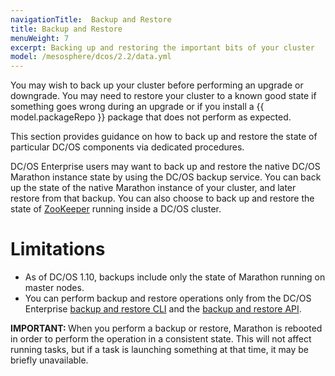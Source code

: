 ```yaml
---
navigationTitle:  Backup and Restore
title: Backup and Restore
menuWeight: 7
excerpt: Backing up and restoring the important bits of your cluster
model: /mesosphere/dcos/2.2/data.yml
--- 
```


You may wish to back up your cluster before performing an upgrade or downgrade. You may need to restore your cluster to a known good state if something goes wrong during an upgrade or if you install a {{ model.packageRepo }} package that does not perform as expected.

This section provides guidance on how to back up and restore the state of particular DC/OS components via dedicated procedures.

DC/OS Enterprise users may want to back up and restore the native DC/OS Marathon instance state by using the DC/OS backup service. You can back up the state of the native Marathon instance of your cluster, and later restore from that backup. You can also choose to back up and restore the state of [ZooKeeper](/mesosphere/dcos/2.2/administering-clusters/backup-and-restore/backup-restore-cli/#zookeeper-backup-and-restore) running inside a DC/OS cluster.


# Limitations

- As of DC/OS 1.10, backups include only the state of Marathon running on master nodes.
- You can perform backup and restore operations only from the DC/OS Enterprise [backup and restore CLI](/mesosphere/dcos/2.2/administering-clusters/backup-and-restore/backup-restore-cli/) and the [backup and restore API](/mesosphere/dcos/2.2/administering-clusters/backup-and-restore/backup-restore-api/).

<p class="message--important"><strong>IMPORTANT: </strong>When you perform a backup or restore, Marathon is rebooted in order to perform the operation in a consistent state. This will not affect running tasks, but if a task is launching something at that time, it may be briefly unavailable.</p>




